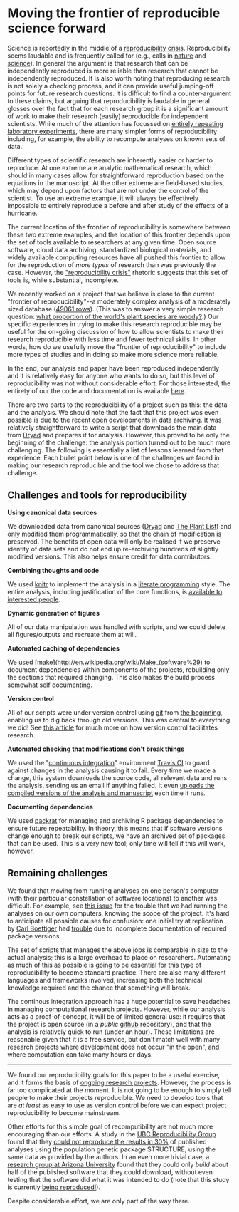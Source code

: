 # Moving the frontier of reproducible science forward

Science is reportedly in the middle of a [reproducibility crisis](http://theconversation.com/science-is-in-a-reproducibility-crisis-how-do-we-resolve-it-16998).  Reproducibility seems laudable and is frequently called for (e.g., calls in [nature](http://www.nature.com/nature/focus/reproducibility/) and [science](http://www.sciencemag.org/content/334/6060/1226)).  In general the argument is that research that can be independently reproduced is more reliable than research that cannot be independently reproduced.  It is also worth noting that reproducing research is not solely a checking process, and it can provide useful jumping-off points for future research questions.  It is difficult to find a counter-argument to these claims, but arguing that reproducibility is laudable in general glosses over the fact that for each research group it is a significant amount of work to make their research (easily) reproducible for independent scientists.     While much of the attention has focussed on [entirely repeating laboratory experiments](http://www.nature.com/nature/journal/v483/n7391/full/483531a.html), there are many simpler forms of reproducibility including, for example, the ability to recompute analyses on known sets of data.

Different types of scientific research are inherently easier or harder to reproduce.  At one extreme are analytic mathematical research, which should in many cases allow for straightforward reproduction based on the equations in the manuscript.  At the other extreme are field-based studies, which may depend upon factors that are not under the control of the scientist. To use an extreme example, it will always be effectively impossible to entirely reproduce a before and after study of the effects of a hurricane.

The current location of the frontier of reproducibility is somewhere between these two extreme examples, and the location of this frontier depends upon the set of tools available to researchers at any given time.  Open source software, cloud data archiving, standardized biological materials, and widely available computing resources have all pushed this frontier to allow for the reproduction of *more types* of research than was previously the case.   However, the  ["reproducibility crisis"](http://theconversation.com/science-is-in-a-reproducibility-crisis-how-do-we-resolve-it-16998) rhetoric suggests that this set of tools is, while substantial, incomplete.

We recently worked on a project that we believe is close to the current "frontier of reproducibility"--a moderately complex analysis of a moderately sized database ([49061 rows](https://datadryad.org/resource/doi:10.5061/dryad.63q27)). (This was to answer a very simple research question: [what proportion of the world's plant species are woody?](http://onlinelibrary.wiley.com/doi/10.1111/1365-2745.12260/abstract).) Our specific experiences in trying to make this research reproducible may be useful for the on-going discussion of how to allow scientists to make their research reproducible with less time and fewer technical skills.  In other words, how do we usefully move the "frontier of reproducibility" to include more types of studies and in doing so make more science more reliable.

In the end, our analysis and paper have been reproduced independently and it is relatively easy for anyone who wants to do so, but this level of reproducibility was not without considerable effort.  For those interested, the entirety of our the code and documentation is available [here](https://github.com/richfitz/wood).

There are two parts to the reproducibility of a project such as this: the data and the analysis. We should note that the fact that this project was even possible is due to the [recent open developments in data archiving](http://en.wikipedia.org/wiki/Scientific_data_archiving).  It was relatively straightforward to write a script that downloads the main data from [Dryad](http://datadryad.org/) and prepares it for analysis.  However, this proved to be only the beginning of the challenge: the analysis portion turned out to be much more challenging.  The following is essentially a list of lessons learned from that experience.  Each bullet point below is one of the challenges we faced in making our research reproducible and the tool we chose to address that challenge.

## Challenges and tools for reproducibility

**Using canonical data sources**

We downloaded data from canonical sources ([Dryad](http://datadryad.org) and [The Plant List](http://theplantlist.org)) and only modified them programmatically, so that the chain of modification is preserved.  The benefits of open data will only be realised if we preserve identity of data sets and do not end up re-archiving hundreds of slightly modified versions.  This also helps ensure credit for data contributors.

**Combining thoughts and code**

We used [knitr](http://yihui.name/knitr/) to implement the analysis in a [literate programming](http://en.wikipedia.org/wiki/Literate_programming) style.  The entire analysis, including justification of the core functions, is [available to interested people](http://richfitz.github.io/wood/wood.html).

**Dynamic generation of figures**

All of our data manipulation was handled with scripts, and we could delete all figures/outputs and recreate them at will.

**Automated caching of dependencies**

We used [make](http://en.wikipedia.org/wiki/Make_(software%29) to document dependencies within components of the projects, rebuilding only the sections that required changing.  This also makes the build process somewhat self documenting.

**Version control**

All of our scripts were under version control using [git](http://git-scm.com) from [the beginning](https://github.com/richfitz/wood/commit/8ed0c8c10dfda2a8f11f169ec528b7e161832eeb), enabling us to dig back through old versions.  This was central to everything we did!  See [this article](http://www.scfbm.org/content/8/1/7) for much more on how version control facilitates research.

**Automated checking that modifications don't break things**

We used the "[continuous integration](http://en.wikipedia.org/wiki/Continuous_integration)" environment [Travis CI](http://travis-ci.org) to guard against changes in the analysis causing it to fail.  Every time we made a change, this system downloads the source code, all relevant data and runs the analysis, sending us an email if anything failed.  It even [uploads the compiled versions of the analysis and manuscript](http://richfitz.github.io/wood) each time it runs.

**Documenting dependencies**

We used [packrat](https://github.com/rstudio/packrat) for managing and archiving R package dependencies to ensure future repeatability.  In theory, this means that if software versions change enough to break our scripts, we have an archived set of packages that can be used.  This is a very new tool; only time will tell if this will work, however.

## Remaining challenges

We found that moving from running analyses on one person's computer (with their particular constellation of software locations) to another was difficult. For example, see [this issue](https://github.com/richfitz/wood/issues/1) for the trouble that we had running the analyses on our own computers, knowing the scope of the project.  It's hard to anticipate all possible causes for confusion: one initial try at replication by [Carl Boettiger](http://carlboettiger.info) had [trouble](https://github.com/richfitz/wood/issues/12) due to incomplete documentation of required package versions.

The set of scripts that manages the above jobs is comparable in size to the actual analysis; this is a large overhead to place on researchers.  Automating as much of this as possible is going to be essential for this type of reproducibility to become standard practice.  There are also many different languages and frameworks involved, increasing both the technical knowledge required and the chance that something will break.

The continous integration approach has a huge potential to save headaches in managing computational research projects.  However, while our analysis acts as a proof-of-concept, it will be of limited general use: it requires that the project is open source (in a *public* [github](https://github.com) repository), and that the analysis is relatively quick to run (under an hour).  These limitations are reasonable given that it is a free service, but don't match well with many research projects where development does not occur "in the open", and where computation can take many hours or days.

---

We found our reproducibility goals for this paper to be a useful exercise, and it forms the basis of [ongoing research projects](https://github.com/richfitz/modeladequacy).  However, the process is far too complicated at the moment. It is not going to be enough to simply tell people to make their projects reproducible. We need to develop tools that are *at least* as easy to use as version control before we can expect project reproducibility to become mainstream.

Other efforts for this simple goal of recomputibility are not much more encouraging than our efforts.  A study in the [UBC Reproducibility Group](http://www.zoology.ubc.ca/~repro) found that they [could not reproduce the results in 30%](http://onlinelibrary.wiley.com/doi/10.1111/j.1365-294X.2012.05754.x/abstract) of published analyses using the population genetic package STRUCTURE, using the same data as provided by the authors.  In an even more trivial case, a [research group at Arizona University](http://reproducibility.cs.arizona.edu/) found that they could only *build* about half of the published software that they could download, without even testing that the software did what it was intended to do (note that this study is currently [being reproduced!](http://cs.brown.edu/~sk/Memos/Examining-Reproducibility/)).

Despite considerable effort, we are only part of the way there.
